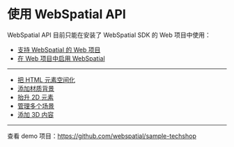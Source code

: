 
# 使用 WebSpatial API

WebSpatial API 目前只能在安装了 WebSpatial SDK 的 Web 项目中使用：
- [支持 WebSpatial 的 Web 项目](../web-projects-that-support-webspatial/README.md)
- [在 Web 项目中启用 WebSpatial](../enabling-webspatial-in-web-projects/README.md)

---

- [把 HTML 元素空间化](spatialize-html-elements.md)
- [添加材质背景](add-material-backgrounds.md)
- [抬升 2D 元素](elevate-2d-elements.md)
- [管理多个场景](manage-multiple-scenes.md)
- [添加 3D 内容](add-3d-content.md)

---

查看 demo 项目：https://github.com/webspatial/sample-techshop


